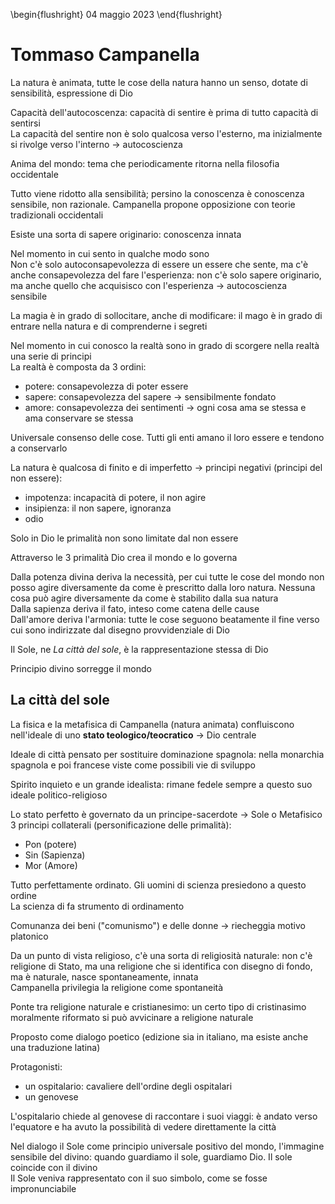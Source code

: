 \begin{flushright}
04 maggio 2023
\end{flushright}

# Tommaso Campanella

La natura è animata, tutte le cose della natura hanno un senso, dotate di sensibilità, espressione di Dio

Capacità dell'autocoscenza: capacità di sentire è prima di tutto capacità di sentirsi  
La capacità del sentire non è solo qualcosa verso l'esterno, ma inizialmente si rivolge verso l'interno &rarr; autocoscienza

Anima del mondo: tema che periodicamente ritorna nella filosofia occidentale

Tutto viene ridotto alla sensibilità; persino la conoscenza è conoscenza sensibile, non razionale. Campanella propone opposizione con teorie tradizionali occidentali

Esiste una sorta di sapere originario: conoscenza innata 

Nel momento in cui sento in qualche modo sono  
Non c'è solo autoconsapevolezza di essere un essere che sente, ma c'è anche consapevolezza del fare l'esperienza: non c'è solo sapere originario, ma anche quello che acquisisco con l'esperienza &rarr; autocoscienza sensibile

La magia è in grado di sollocitare, anche di modificare: il mago è in grado di entrare nella natura e di comprenderne i segreti

Nel momento in cui conosco la realtà sono in grado di scorgere nella realtà una serie di principi  
La realtà è composta da 3 ordini:

- potere: consapevolezza di poter essere
- sapere: consapevolezza del sapere &rarr; sensibilmente fondato
- amore: consapevolezza dei sentimenti &rarr; ogni cosa ama se stessa e ama conservare se stessa 

Universale consenso delle cose. Tutti gli enti amano il loro essere e tendono a conservarlo

La natura è qualcosa di finito e di imperfetto &rarr; principi negativi (principi del non essere):

- impotenza: incapacità di potere, il non agire
- insipienza: il non sapere, ignoranza
- odio

Solo in Dio le primalità non sono limitate dal non essere

Attraverso le 3 primalità Dio crea il mondo e lo governa

Dalla potenza divina deriva la necessità, per cui tutte le cose del mondo non posso agire diversamente da come è prescritto dalla loro natura. Nessuna cosa può agire diversamente da come è stabilito dalla sua natura  
Dalla sapienza deriva il fato, inteso come catena delle cause  
Dall'amore deriva l'armonia: tutte le cose seguono beatamente il fine verso cui sono indirizzate dal disegno provvidenziale di Dio

Il Sole, ne *La città del sole*, è la rappresentazione stessa di Dio

Principio divino sorregge il mondo

## La città del sole 

La fisica e la metafisica di Campanella (natura animata) confluiscono nell'ideale di uno **stato teologico/teocratico** &rarr; Dio centrale

Ideale di città pensato per sostituire dominazione spagnola: nella monarchia spagnola e poi francese viste come possibili vie di sviluppo

Spirito inquieto e un grande idealista: rimane fedele sempre a questo suo ideale politico-religioso

Lo stato perfetto è governato da un principe-sacerdote &rarr; Sole o Metafisico  
3 principi collaterali (personificazione delle primalità):

- Pon (potere)
- Sin (Sapienza)
- Mor (Amore)

Tutto perfettamente ordinato. Gli uomini di scienza presiedono a questo ordine   
La scienza di fa strumento di ordinamento

Comunanza dei beni ("comunismo") e delle donne &rarr; riecheggia motivo platonico 

Da un punto di vista religioso, c'è una sorta di religiosità naturale: non c'è religione di Stato, ma una religione che si identifica con disegno di fondo, ma è naturale, nasce spontaneamente, innata  
Campanella privilegia la religione come spontaneità

Ponte tra religione naturale e cristianesimo: un certo tipo di cristinasimo moralmente riformato si può avvicinare a religione naturale

Proposto come dialogo poetico (edizione sia in italiano, ma esiste anche una traduzione latina)

Protagonisti:

- un ospitalario: cavaliere dell'ordine degli ospitalari
- un genovese

L'ospitalario chiede al genovese di raccontare i suoi viaggi: è andato verso l'equatore e ha avuto la possibilità di vedere direttamente la città

Nel dialogo il Sole come principio universale positivo del mondo, l'immagine sensibile del divino: quando guardiamo il sole, guardiamo Dio. Il sole coincide con il divino  
Il Sole veniva rappresentato con il suo simbolo, come se fosse impronunciabile

